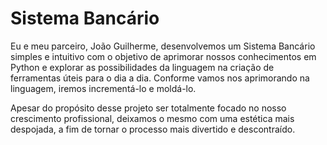 # Sistema Bancário 

Eu e meu parceiro, João Guilherme, desenvolvemos um Sistema Bancário simples e intuitivo com o objetivo de aprimorar nossos conhecimentos em Python e explorar as possibilidades da linguagem na criação de ferramentas úteis para o dia a dia. 
Conforme vamos nos aprimorando na linguagem, iremos incrementá-lo e moldá-lo.

Apesar do propósito desse projeto ser totalmente focado no nosso crescimento profissional, deixamos o mesmo com uma estética mais despojada, a fim de tornar o processo mais divertido e descontraído.
